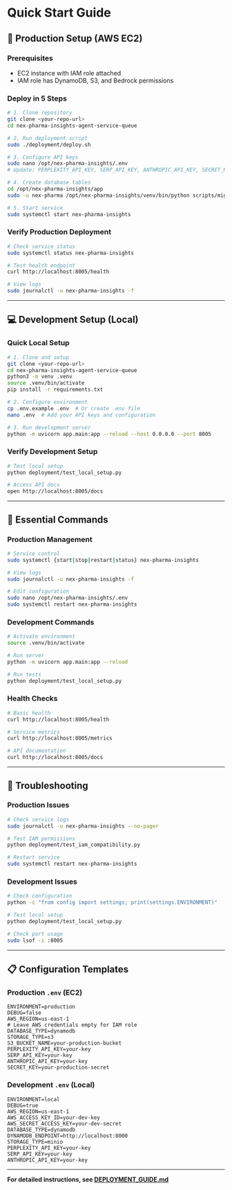 # Quick Start Guide

## 🚀 Production Setup (AWS EC2)

### Prerequisites
- EC2 instance with IAM role attached
- IAM role has DynamoDB, S3, and Bedrock permissions

### Deploy in 5 Steps

```bash
# 1. Clone repository
git clone <your-repo-url>
cd nex-pharma-insights-agent-service-queue

# 2. Run deployment script
sudo ./deployment/deploy.sh

# 3. Configure API keys
sudo nano /opt/nex-pharma-insights/.env
# Update: PERPLEXITY_API_KEY, SERP_API_KEY, ANTHROPIC_API_KEY, SECRET_KEY

# 4. Create database tables
cd /opt/nex-pharma-insights/app
sudo -u nex-pharma /opt/nex-pharma-insights/venv/bin/python scripts/migrate.py create-all

# 5. Start service
sudo systemctl start nex-pharma-insights
```

### Verify Production Deployment
```bash
# Check service status
sudo systemctl status nex-pharma-insights

# Test health endpoint
curl http://localhost:8005/health

# View logs
sudo journalctl -u nex-pharma-insights -f
```

---

## 💻 Development Setup (Local)

### Quick Local Setup

```bash
# 1. Clone and setup
git clone <your-repo-url>
cd nex-pharma-insights-agent-service-queue
python3 -m venv .venv
source .venv/bin/activate
pip install -r requirements.txt

# 2. Configure environment
cp .env.example .env  # Or create .env file
nano .env  # Add your API keys and configuration

# 3. Run development server
python -m uvicorn app.main:app --reload --host 0.0.0.0 --port 8005
```

### Verify Development Setup
```bash
# Test local setup
python deployment/test_local_setup.py

# Access API docs
open http://localhost:8005/docs
```

---

## 🧪 Essential Commands

### Production Management
```bash
# Service control
sudo systemctl {start|stop|restart|status} nex-pharma-insights

# View logs
sudo journalctl -u nex-pharma-insights -f

# Edit configuration
sudo nano /opt/nex-pharma-insights/.env
sudo systemctl restart nex-pharma-insights
```

### Development Commands
```bash
# Activate environment
source .venv/bin/activate

# Run server
python -m uvicorn app.main:app --reload

# Run tests
python deployment/test_local_setup.py
```

### Health Checks
```bash
# Basic health
curl http://localhost:8005/health

# Service metrics
curl http://localhost:8005/metrics

# API documentation
curl http://localhost:8005/docs
```

---

## 🔧 Troubleshooting

### Production Issues
```bash
# Check service logs
sudo journalctl -u nex-pharma-insights --no-pager

# Test IAM permissions
python deployment/test_iam_compatibility.py

# Restart service
sudo systemctl restart nex-pharma-insights
```

### Development Issues
```bash
# Check configuration
python -c "from config import settings; print(settings.ENVIRONMENT)"

# Test local setup
python deployment/test_local_setup.py

# Check port usage
sudo lsof -i :8005
```

---

## 📋 Configuration Templates

### Production `.env` (EC2)
```env
ENVIRONMENT=production
DEBUG=false
AWS_REGION=us-east-1
# Leave AWS credentials empty for IAM role
DATABASE_TYPE=dynamodb
STORAGE_TYPE=s3
S3_BUCKET_NAME=your-production-bucket
PERPLEXITY_API_KEY=your-key
SERP_API_KEY=your-key
ANTHROPIC_API_KEY=your-key
SECRET_KEY=your-production-secret
```

### Development `.env` (Local)
```env
ENVIRONMENT=local
DEBUG=true
AWS_REGION=us-east-1
AWS_ACCESS_KEY_ID=your-dev-key
AWS_SECRET_ACCESS_KEY=your-dev-secret
DATABASE_TYPE=dynamodb
DYNAMODB_ENDPOINT=http://localhost:8000
STORAGE_TYPE=minio
PERPLEXITY_API_KEY=your-key
SERP_API_KEY=your-key
ANTHROPIC_API_KEY=your-key
```

---

**For detailed instructions, see [DEPLOYMENT_GUIDE.md](DEPLOYMENT_GUIDE.md)** 